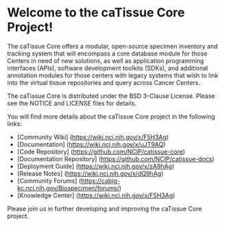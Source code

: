 Welcome to the caTissue Core Project!
=====================================

The caTissue Core offers a modular, open-source specimen inventory and tracking system that will encompass a 
core database module for those Centers in need of new solutions, as well as application programming interfaces (APIs), 
software development toolkits (SDKs), and additional annotation modules for those centers with legacy systems that 
wish to link into the virtual tissue repositories and query across Cancer Centers. 

The caTissue Core is distributed under the BSD 3-Clause License.
Please see the NOTICE and LICENSE files for details.

You will find more details about the caTissue Core project in the following links:
 * [Community Wiki] (https://wiki.nci.nih.gov/x/F5H3Ag)
 * [Documentation] (https://wiki.nci.nih.gov/x/uJT9AQ)
 * [Code Repository] (https://github.com/NCIP/catissue-core)
 * [Documentation Repository] (https://github.com/NCIP/catissue-docs)
 * [Deployment Guide] (https://wiki.nci.nih.gov/x/zA9hAg)
 * [Release Notes] (https://wiki.nci.nih.gov/x/dQ9hAg)
 * [Community Forums] (https://cabig-kc.nci.nih.gov/Biospecimen/forums/)
 * [Knowledge Center] (https://wiki.nci.nih.gov/x/F5H3Ag)

Please join us in further developing and improving the caTissue Core project.

